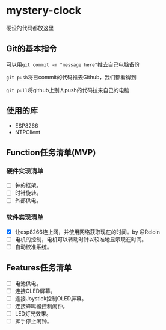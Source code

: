# mystery-clock
硬设的代码都放这里

## Git的基本指令
可以用`git commit -m "message here"`推去自己电脑备份

`git push`将已commit的代码推去Github，我们都看得到

`git pull`将github上别人push的代码拉来自己的电脑

## 使用的库
* ESP8266
* NTPClient

## Function任务清单(MVP)

### 硬件实现清单
- [ ] 钟的框架。
- [ ] 时针旋转。
- [ ] 外部供电。

### 软件实现清单
- [x] 让esp8266连上网，并使用网络获取现在的时间。by @Reloin
- [ ] 电机的控制，电机可以转动时针以较准地显示现在时间。
- [ ] 自动校准系统。

## Features任务清单
- [ ] 电池供电。
- [ ] 连接OLED屏幕。
- [ ] 连接Joystick控制OLED屏幕。
- [ ] 连接蜂鸣器控制闹钟。
- [ ] LED灯光效果。
- [ ] 挥手停止闹钟。
